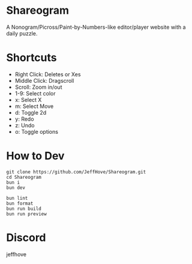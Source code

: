 # Shareogram

A Nonogram/Picross/Paint-by-Numbers-like editor/player website with a daily puzzle.

# Shortcuts

- Right Click: Deletes or Xes
- Middle Click: Dragscroll
- Scroll: Zoom in/out
- 1-9: Select color
- x: Select X
- m: Select Move
- d: Toggle 2d
- y: Redo
- z: Undo
- o: Toggle options

# How to Dev

```
git clone https://github.com/JeffHove/Shareogram.git
cd Shareogram
bun i
bun dev

bun lint
bun format
bun run build
bun run preview
```

# Discord
jeffhove
